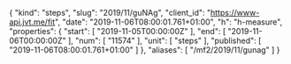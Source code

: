 {
  "kind": "steps",
  "slug": "2019/11/guNAg",
  "client_id": "https://www-api.jvt.me/fit",
  "date": "2019-11-06T08:00:01.761+01:00",
  "h": "h-measure",
  "properties": {
    "start": [
      "2019-11-05T00:00:00Z"
    ],
    "end": [
      "2019-11-06T00:00:00Z"
    ],
    "num": [
      "11574"
    ],
    "unit": [
      "steps"
    ],
    "published": [
      "2019-11-06T08:00:01.761+01:00"
    ]
  },
  "aliases": [
    "/mf2/2019/11/gunag"
  ]
}
